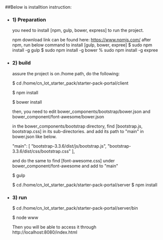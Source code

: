 ##Below is installtion instruction:

* ### 1) Preparation

    you need to install [npm, gulp, bower, express] to run the project.

    npm download link can be found here: https://www.npmjs.com/
    after npm, run below command to install [gulp, bower, expree]
    $ sudo npm install -g gulp
    $ sudo npm install -g bower
    % sudo npm install -g expree

* ### 2) build
    assure the project is on /home path, do the following:
    
    $ cd /home/cn_lot_starter_pack/starter-pack-portal/client

    $ npm install
    
    $ bower install

    then, you need to edit bower_components/bootstrap/bower.json and bower_component/font-awesome/bower.json

    in the bower_components/bootstrap directory, find [bootstrap.js, bootstrap.css] in its sub-directories. and add its path to "main" in bower.json like below.
    
    "main": [
        "bootstrap-3.3.6/dist/js/bootstrap.js",
        "bootstrap-3.3.6/dist/css/bootstrap.css"
      ],
    
    and do the same to find [font-awesome.css] under bower_component/font-awesome and add to "main"
    
    $ gulp
    
    $ cd /home/cn_lot_starter_pack/starter-pack-portal/server
    $ npm install

* ### 3) run
    $ cd /home/cn_lot_starter_pack/starter-pack-portal/server/bin

    $ node www
    
    Then you will be able to access it through http://localhost:8080/index.html
